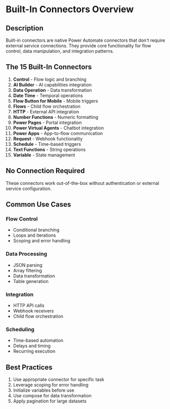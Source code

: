 # Built-In Connectors Overview

## Description
Built-in connectors are native Power Automate connectors that don't require external service connections. They provide core functionality for flow control, data manipulation, and integration patterns.

## The 15 Built-In Connectors

1. **Control** - Flow logic and branching
2. **AI Builder** - AI capabilities integration
3. **Data Operation** - Data transformation
4. **Date Time** - Temporal operations
5. **Flow Button for Mobile** - Mobile triggers
6. **Flows** - Child flow orchestration
7. **HTTP** - External API integration
8. **Number Functions** - Numeric formatting
9. **Power Pages** - Portal integration
10. **Power Virtual Agents** - Chatbot integration
11. **Power Apps** - App-to-flow communication
12. **Request** - Webhook functionality
13. **Schedule** - Time-based triggers
14. **Text Functions** - String operations
15. **Variable** - State management

## No Connection Required
These connectors work out-of-the-box without authentication or external service configuration.

## Common Use Cases

### Flow Control
- Conditional branching
- Loops and iterations
- Scoping and error handling

### Data Processing
- JSON parsing
- Array filtering
- Data transformation
- Table generation

### Integration
- HTTP API calls
- Webhook receivers
- Child flow orchestration

### Scheduling
- Time-based automation
- Delays and timing
- Recurring execution

## Best Practices
1. Use appropriate connector for specific task
2. Leverage scoping for error handling
3. Initialize variables before use
4. Use compose for data transformation
5. Apply pagination for large datasets
